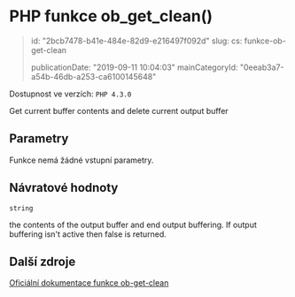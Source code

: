 PHP funkce ob_get_clean()
=========================

> id: "2bcb7478-b41e-484e-82d9-e216497f092d"
> slug:
> 	cs: funkce-ob-get-clean
>
> publicationDate: "2019-09-11 10:04:03"
> mainCategoryId: "0eeab3a7-a54b-46db-a253-ca6100145648"

Dostupnost ve verzích: `PHP 4.3.0`

Get current buffer contents and delete current output buffer


Parametry
--------------

Funkce nemá žádné vstupní parametry.

Návratové hodnoty
----------------

`string`

the contents of the output buffer and end output buffering.
If output buffering isn't active then false is returned.

Další zdroje
------------

[Oficiální dokumentace funkce ob-get-clean](https://www.php.net/manual/en/function.ob-get-clean.php)
